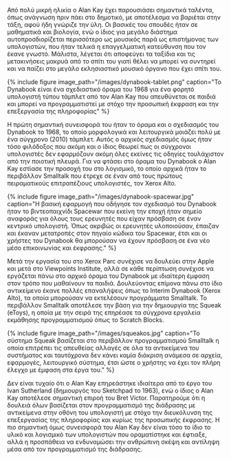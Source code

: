 Από πολύ μικρή ηλικία ο Alan Kay έχει παρουσιάσει σημαντικά ταλέντα,
όπως ανάγνωση πριν πάει στο δημοτικό, με αποτέλεσμα να βαριέται στην
τάξη, αφού ήδη γνώριζε την ύλη. Οι βασικές του σπουδές ήταν σε
μαθηματικά και βιολογία, ενώ ο ίδιος για μεγάλο διάστημα
αυτοπροσδιορίζεται περισσότερο ως μουσικός παρά ως επιστήμονας των
υπολογιστών, που ήταν τελικά η επαγγελματική κατεύθυνση που τον έκανε
γνωστό. Μάλιστα, λέγεται ότι αποφεύγει τα ταξίδια και τις μετακινήσεις
μακρυά από το σπίτι του γιατί θέλει να μπορεί να συντηρεί και να παίζει
στο μεγάλο εκλησιαστικό μουσικό όργανο που έχει σπίτι του.

{% include figure image_path="/images/dynabook-tablet.png" caption="Το Dynabook είναι ένα σχεδιαστικό όραμα του 1968 για ένα φορητό υπολογιστή τύπου τάμπλετ από τον Alan Kay που απευθύνεται σε παιδιά και μπορεί να προγραμματιστεί με στόχο την προσωπική έκφραση και την επεξεργασία της πληροφορίας" %}

Η πρώτη σημαντική συνεισφορά του ήταν το όραμα και ο σχεδιασμός του
Dynabook το 1968, το οποίο μορφολογικά και λειτουργικά μοιάζει πολύ με
ένα σύγχρονο (2010) τάμπλετ. Αυτός ο αρχικός σχεδιασμός όμως ήταν τόσο
φιλόδοξος που ακόμη και ο ίδιος θεωρεί πως οι σύγχρονοι υπολογιστές δεν
εφαρμόζουν ακόμη όλες εκείνες τις οδηγίες τουλάχιστον από την ποιοτική
πλευρά. Για να φτάσει στο όραμα του Dynabook ο Alan Kay εστίασε την
προσοχή του στο λογισμικό, το οποίο αρχικά ήταν το περιβάλλον Smalltalk
που έτρεχε σε έναν από τους πρώτους πειραματικούς επιτραπέζιους
υπολογιστές, τον Xerox Alto.

{% include figure image_path="/images/dynabook-spacewar.jpg" caption="Η βασική εφαρμογή που οδήγησε τον σχεδιασμό του Dynabook ήταν το βιντεοπαιχνίδι Spacewar που εκείνη την εποχή ήταν σημείο αναφοράς για όλους τους ερευνητές που είχαν πρόσβαση σε έναν κεντρικό υπολογιστή. Όπως ακριβώς οι ερευνητές υλοποιούσαν, έπαιζαν και έκαναν μετατροπές στον πηγαίο κώδικα του Spacewar, έτσι και οι χρήστες του Dynabook θα μπορούσαν να έχουν πρόσβαση σε ένα νέο μέσο επικοινωνίας και έκφρασης." %}

Μετά την εργασία του στο Xerox Parc συνέχισε να δουλεύει στην Apple και
μετά στο Viewpoints Institute, αλλά σε κάθε περίπτωση συνέχισε να
εργάζεται πάνω στο αρχικό όραμα του Dynabook με ιδιαίτερη έμφαση στον
τρόπο που μαθαίνουν τα παιδιά. Δουλεύοντας επίμονα πάνω στο ίδιο
αντικείμενο έκανε πολλές επαναλήψεις όπως το Interim Dynabook (Xerox
Alto), τα οποία μπορούσαν να εκτελέσουν προγράμματα Smalltalk. Το
περιβάλλον Smalltalk αποτέλεσε την βάση για την δημιουργία της Squeak
(eToys), η οποία με την σειρά της επηρέασε τα σύγχρονα εργαλεία
εκμάθησης προγραμματισμού όπως το Scratch Blocks.

{% include figure image_path="/images/squeakos.jpg" caption="Το σύστημα Squeak βασίζεται στο περιβάλλον προγραμματισμού Smalltalk η οποία επιτρέπει τις απευθείας αλλαγές σε όλα τα αντικείμενα του συστήματος και ταυτόχρονα δεν κάνει καμία διάκριση ανάμεσα σε αρχεία, εφαρμογές, λειτουργικό σύστημα, έτσι ώστε ο χρήστης να έχει τον πλήρη έλεγχο με έμφαση στα έργα του." %}

Δεν είναι τυχαίο ότι ο Alan Kay επηρεάστηκε ιδιαίτερα από το έργο του
Ivan Sutherland (δημιουργός του Sketchpad το 1963), ενώ o ίδιος ο Alan
Kay αποτέλεσε σημαντική επιροή του Bret Victor. Παρατηρούμε ότι η
δουλειά όλων βασίζεται στον προγραμματισμό της διάδρασης με αντικείμενα
στην οθόνη του υπολογιστή με στόχο την διευκόλυνση της επεξεργασίας της
πληροφορίας και κυρίως της προσωπικής έκφρασης. Η πιο σημαντική όμως
συνεισφορά του Alan Kay δεν είναι τόσο το ίδιο το υλικό και λογισμικό
των υπολογιστών που οραματίστηκε και έφτιαξε, αλλά η προσπάθεια να
ενδυναμώσει την ανθρώπινη σκέψη και αντίληψη μέσα από τον προγραμματισμό
της διάδρασης.
